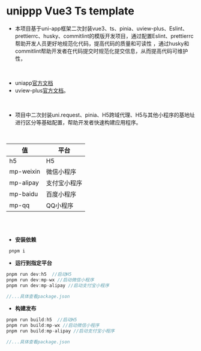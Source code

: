 # **unippp** Vue3 Ts template

- 本项目基于uni-app框架二次封装vue3、ts、pinia、uview-plus、Eslint、prettierrc、husky、commitlint的模版开发项目，通过配置Eslint、prettierrc帮助开发人员更好地规范化代码，提高代码的质量和可读性 ，通过husky和commitlint帮助开发者在代码提交时规范化提交信息，从而提高代码可维护性，
<br/>

- uniapp[官方文档](https://uniapp.dcloud.net.cn/component/)
- uview-plus[官方文档](https://uiadmin.net/uview-plus/)。
<br/>

- 项目中二次封装uni.request、pinia、H5跨域代理、H5与其他小程序的基地址进行区分等基础配置，帮助开发者快速构建应用程序。


<br/>

值|平台
-|-|
h5|H5
mp-weixin|微信小程序
mp-alipay|支付宝小程序
mp-baidu|百度小程序
mp-qq|QQ小程序

<br/>
<br/>


- **安装依赖**

```
 pnpm i
```

- **运行到指定平台**

```javascript
pnpm run dev:h5  //启动H5
pnpm run dev:mp-wx //启动微信小程序
pnpm run dev:mp-alipay //启动支付宝小程序

//...具体查看package.json
```

- **构建发布**

```javascript
pnpm run build:h5  //启动H5
pnpm run build:mp-wx //启动微信小程序
pnpm run build:mp-alipay //启动支付宝小程序

//...具体查看package.json
```


